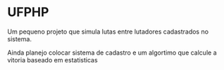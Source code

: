 # UFPHP

Um pequeno projeto que simula lutas entre lutadores cadastrados no sistema.

Ainda planejo colocar sistema de cadastro e um algortimo que calcule a vitoria baseado em estatisticas

